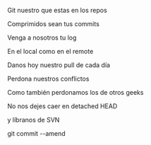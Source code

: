 Git nuestro que estas en los repos

Comprimidos sean tus commits 

Venga a nosotros tu log 

En el local como en el remote 

Danos hoy nuestro pull de cada día 

Perdona nuestros conflictos 

Como también perdonamos los de otros geeks

No nos dejes caer en detached HEAD 

y líbranos de SVN 

git commit --amend
